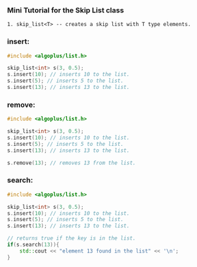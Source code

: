 ### Mini Tutorial for the Skip List class

    1. skip_list<T> -- creates a skip list with T type elements.

### **insert**:
```cpp
#include <algoplus/list.h>

skip_list<int> s(3, 0.5);
s.insert(10); // inserts 10 to the list.
s.insert(5); // inserts 5 to the list.
s.insert(13); // inserts 13 to the list.
```

### **remove**:
```cpp
#include <algoplus/list.h>

skip_list<int> s(3, 0.5);
s.insert(10); // inserts 10 to the list.
s.insert(5); // inserts 5 to the list.
s.insert(13); // inserts 13 to the list.

s.remove(13); // removes 13 from the list.
```

### **search**:
```cpp
#include <algoplus/list.h>

skip_list<int> s(3, 0.5);
s.insert(10); // inserts 10 to the list.
s.insert(5); // inserts 5 to the list.
s.insert(13); // inserts 13 to the list.

// returns true if the key is in the list.
if(s.search(13)){
    std::cout << "element 13 found in the list" << '\n';
}

```
